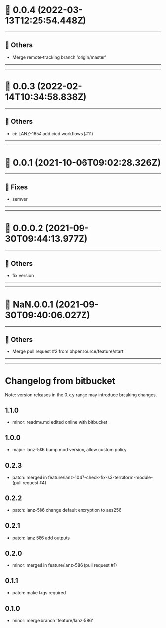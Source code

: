 # :confetti_ball: 0.0.4 (2022-03-13T12:25:54.448Z)
- - -
## :newspaper: Others
* Merge remote-tracking branch 'origin/master'
- - -
- - -
# :confetti_ball: 0.0.3 (2022-02-14T10:34:58.838Z)
- - -
## :newspaper: Others
* ci: LANZ-1654 add cicd workflows (#11)
- - -
- - -
# :confetti_ball: 0.0.1 (2021-10-06T09:02:28.326Z)
- - -
## :bug: Fixes
* semver
- - -
- - -
# :confetti_ball: 0.0.0.2 (2021-09-30T09:44:13.977Z)
- - -
## :newspaper: Others
* fix version
- - -
- - -
# :confetti_ball: NaN.0.0.1 (2021-09-30T09:40:06.027Z)
- - -
## :newspaper: Others
* Merge pull request #2 from ohpensource/feature/start
- - -
- - -
# Changelog from bitbucket
Note: version releases in the 0.x.y range may introduce breaking changes.

## 1.1.0

- minor: readme.md edited online with bitbucket

## 1.0.0

- major: lanz-586  bump mod version, allow custom policy

## 0.2.3

- patch: merged in feature/lanz-1047-check-fix-s3-terraform-module- (pull request #4)

## 0.2.2

- patch: lanz-586  change default encryption to aes256

## 0.2.1

- patch: lanz 586  add outputs

## 0.2.0

- minor: merged in feature/lanz-586 (pull request #1)

## 0.1.1

- patch:  make tags required

## 0.1.0

- minor: merge branch 'feature/lanz-586'
